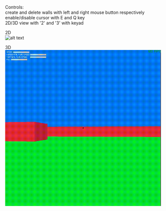 
Controls:<br>
create and delete walls with left and right mouse button respectively <br>
enable/disable cursor with E and Q key <br>
2D/3D view with '2' and '3' with keyad <br>

2D <br>
![alt text](examples/edit.gif) <br>

3D <br>
![alt text](examples/3d.gif) <br>
